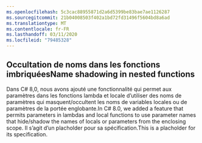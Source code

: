 ```yaml
---
ms.openlocfilehash: 5c3cac88955871d2a6d5399be83bae7ae1126287
ms.sourcegitcommit: 21b04008503f402a1bd72fd31496f5604bd8a6ad
ms.translationtype: MT
ms.contentlocale: fr-FR
ms.lasthandoff: 03/11/2020
ms.locfileid: "79485328"
---
```

## <a name="name-shadowing-in-nested-functions"></a><span data-ttu-id="6b8d7-101">Occultation de noms dans les fonctions imbriquées</span><span class="sxs-lookup"><span data-stu-id="6b8d7-101">Name shadowing in nested functions</span></span>

<span data-ttu-id="6b8d7-102">Dans C# 8,0, nous avons ajouté une fonctionnalité qui permet aux paramètres dans les fonctions lambda et locale d’utiliser des noms de paramètres qui masquent/occultent les noms de variables locales ou de paramètres de la portée englobante.</span><span class="sxs-lookup"><span data-stu-id="6b8d7-102">In C# 8.0, we added a feature that permits parameters in lambdas and local functions to use parameter names that hide/shadow the names of locals or parameters from the enclosing scope.</span></span> <span data-ttu-id="6b8d7-103">Il s’agit d’un placholder pour sa spécification.</span><span class="sxs-lookup"><span data-stu-id="6b8d7-103">This is a placholder for its specification.</span></span>
